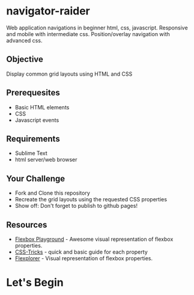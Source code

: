 # navigator-raider
Web application navigations in beginner html, css, javascript. Responsive and mobile with intermediate css. Position/overlay navigation with advanced css.

<h2>Objective</h2>
<p>Display common grid layouts using HTML and CSS</p>

<h2>Prerequesites</h2>
<ul>
  <li>Basic HTML elements</li>
  <li>CSS</li>
  <li>Javascript events</li>
</ul>

<h2>Requirements</h2>
<ul>
  <li>Sublime Text</li>
  <li>html server/web browser</li>
</ul>

<h2>Your Challenge</h2>
<ul>
  <li>Fork and Clone this repository</li>
  <li>Recreate the grid layouts using the requested CSS properties</li>
  <li>Show off: Don't forget to publish to github pages!</li>
</ul>

<h2>Resources</h2>
<ul>
  <li><a href="https://demos.scotch.io/visual-guide-to-css3-flexbox-flexbox-playground/demos/">Flexbox Playground</a> - Awesome visual representation of flexbox properties.</li>
  <li><a href="https://css-tricks.com/snippets/css/a-guide-to-flexbox/">CSS-Tricks</a> - quick and basic guide for each property</li>
  <li><a href="http://bennettfeely.com/flexplorer/">Flexplorer</a> - Visual representation of flexbox properties.</li>
</ul>


<h1>Let's Begin</h1>
